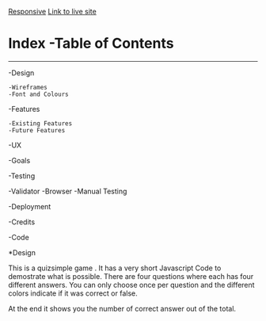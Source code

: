 [Responsive](https://ui.dev/amiresponsive?url=https://charly1357.github.io/quizsimple/)
[Link to live site](https://charly1357.github.io/quizsimple)
# Index -Table of Contents
***

 -Design
 
    -Wireframes
    -Font and Colours
    
-Features

    -Existing Features
    -Future Features
    
-UX

   -Goals
   
-Testing

   -Validator
   -Browser
   -Manual Testing
   
-Deployment

-Credits

   -Code
  
  *Design
  
  This is a quizsimple game .
  It has a very short Javascript Code to demostrate what is possible.
  There are four questions where each has four different answers.
  You can only choose once per question and the different colors indicate  if it was correct or false.
  
  At the end it shows you the number of correct answer out of the total.